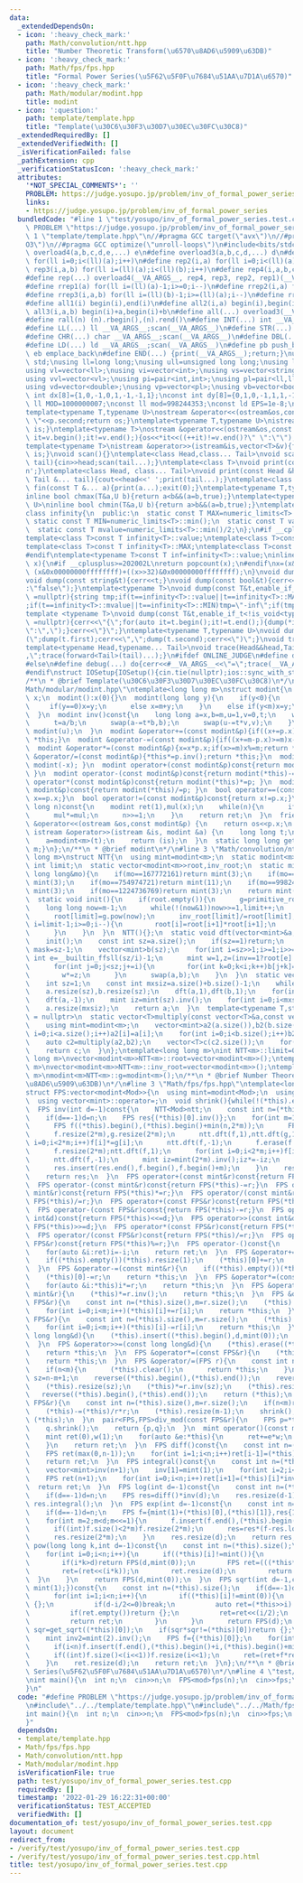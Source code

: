 ```yaml
---
data:
  _extendedDependsOn:
  - icon: ':heavy_check_mark:'
    path: Math/convolution/ntt.hpp
    title: "Number Theoretic Transform(\u6570\u8AD6\u5909\u63DB)"
  - icon: ':heavy_check_mark:'
    path: Math/fps/fps.hpp
    title: "Formal Power Series(\u5F62\u5F0F\u7684\u51AA\u7D1A\u6570)"
  - icon: ':heavy_check_mark:'
    path: Math/modular/modint.hpp
    title: modint
  - icon: ':question:'
    path: template/template.hpp
    title: "Template(\u30C6\u30F3\u30D7\u30EC\u30FC\u30C8)"
  _extendedRequiredBy: []
  _extendedVerifiedWith: []
  _isVerificationFailed: false
  _pathExtension: cpp
  _verificationStatusIcon: ':heavy_check_mark:'
  attributes:
    '*NOT_SPECIAL_COMMENTS*': ''
    PROBLEM: https://judge.yosupo.jp/problem/inv_of_formal_power_series
    links:
    - https://judge.yosupo.jp/problem/inv_of_formal_power_series
  bundledCode: "#line 1 \"test/yosupo/inv_of_formal_power_series.test.cpp\"\n#define\
    \ PROBLEM \"https://judge.yosupo.jp/problem/inv_of_formal_power_series\"\n#line\
    \ 1 \"template/template.hpp\"\n//#pragma GCC target(\"avx\")\n//#pragma GCC optimize(\"\
    O3\")\n//#pragma GCC optimize(\"unroll-loops\")\n#include<bits/stdc++.h>\n#define\
    \ overload4(a,b,c,d,e,...) e\n#define overload3(a,b,c,d,...) d\n#define rep1(a)\
    \ for(ll i=0;i<(ll)(a);i++)\n#define rep2(i,a) for(ll i=0;i<(ll)(a);i++)\n#define\
    \ rep3(i,a,b) for(ll i=(ll)(a);i<(ll)(b);i++)\n#define rep4(i,a,b,c) for(ll i=(ll)(a);i<(ll)(b);i+=(ll)(c))\n\
    #define rep(...) overload4(__VA_ARGS__, rep4, rep3, rep2, rep1)(__VA_ARGS__)\n\
    #define rrep1(a) for(ll i=(ll)(a)-1;i>=0;i--)\n#define rrep2(i,a) for(ll i=(ll)(a)-1;i>=0;i--)\n\
    #define rrep3(i,a,b) for(ll i=(ll)(b)-1;i>=(ll)(a);i--)\n#define rrep(...) overload3(__VA_ARGS__,rrep3,rrep2,rrep1)(__VA_ARGS__)\n\
    #define all1(i) begin(i),end(i)\n#define all2(i,a) begin(i),begin(i)+a\n#define\
    \ all3(i,a,b) begin(i)+a,begin(i)+b\n#define all(...) overload3(__VA_ARGS__,all3,all2,all1)(__VA_ARGS__)\n\
    #define rall(n) (n).rbegin(),(n).rend()\n#define INT(...) int __VA_ARGS__;scan(__VA_ARGS__)\n\
    #define LL(...) ll __VA_ARGS__;scan(__VA_ARGS__)\n#define STR(...) string __VA_ARGS__;scan(__VA_ARGS__)\n\
    #define CHR(...) char __VA_ARGS__;scan(__VA_ARGS__)\n#define DBL(...) double __VA_ARGS__;scan(__VA_ARGS__)\n\
    #define LD(...) ld __VA_ARGS__;scan(__VA_ARGS__)\n#define pb push_back\n#define\
    \ eb emplace_back\n#define END(...) {print(__VA_ARGS__);return;}\nusing namespace\
    \ std;\nusing ll=long long;\nusing ull=unsigned long long;\nusing ld=long double;\n\
    using vl=vector<ll>;\nusing vi=vector<int>;\nusing vs=vector<string>;\nusing vc=vector<char>;\n\
    using vvl=vector<vl>;\nusing pi=pair<int,int>;\nusing pl=pair<ll,ll>;\nusing vvc=vector<vc>;\n\
    using vd=vector<double>;\nusing vp=vector<pl>;\nusing vb=vector<bool>;\nconst\
    \ int dx[8]={1,0,-1,0,1,-1,-1,1};\nconst int dy[8]={0,1,0,-1,1,1,-1,-1};\nconst\
    \ ll MOD=1000000007;\nconst ll mod=998244353;\nconst ld EPS=1e-8;\nconst ld PI=3.1415926535897932384626;\n\
    template<typename T,typename U>\nostream &operator<<(ostream&os,const pair<T,U>&p){os<<p.first<<\"\
    \ \"<<p.second;return os;}\ntemplate<typename T,typename U>\nistream &operator>>(istream&is,pair<T,U>&p){is>>p.first>>p.second;return\
    \ is;}\ntemplate<typename T>\nostream &operator<<(ostream&os,const vector<T>&v){for(auto\
    \ it=v.begin();it!=v.end();){os<<*it<<((++it)!=v.end()?\" \":\"\");}return os;}\n\
    template<typename T>\nistream &operator>>(istream&is,vector<T>&v){for(T &in:v){is>>in;}return\
    \ is;}\nvoid scan(){}\ntemplate<class Head,class... Tail>\nvoid scan(Head&head,Tail&...\
    \ tail){cin>>head;scan(tail...);}\ntemplate<class T>\nvoid print(const T &t){cout<<t<<'\\\
    n';}\ntemplate<class Head, class... Tail>\nvoid print(const Head &head, const\
    \ Tail &... tail){cout<<head<<' ';print(tail...);}\ntemplate<class... T>\nvoid\
    \ fin(const T &... a){print(a...);exit(0);}\ntemplate<typename T,typename U>\n\
    inline bool chmax(T&a,U b){return a<b&&(a=b,true);}\ntemplate<typename T,typename\
    \ U>\ninline bool chmin(T&a,U b){return a>b&&(a=b,true);}\ntemplate<typename T>\n\
    class infinity{\n  public:\n  static const T MAX=numeric_limits<T>::max();\n \
    \ static const T MIN=numeric_limits<T>::min();\n  static const T value=numeric_limits<T>::max()/2;\n\
    \  static const T mvalue=numeric_limits<T>::min()/2;\n};\n#if __cplusplus <= 201402L\n\
    template<class T>const T infinity<T>::value;\ntemplate<class T>const T infinity<T>::mvalue;\n\
    template<class T>const T infinity<T>::MAX;\ntemplate<class T>const T infinity<T>::MIN;\n\
    #endif\ntemplate<typename T>const T inf=infinity<T>::value;\ninline int popcnt(ull\
    \ x){\n#if __cplusplus>=202002L\nreturn popcount(x);\n#endif\nx=(x&0x5555555555555555)+((x>>1)&0x5555555555555555);x=(x&0x3333333333333333)+((x>>2)&0x3333333333333333);x=(x&0x0f0f0f0f0f0f0f0f)+((x>>4)&0x0f0f0f0f0f0f0f0f);x=(x&0x00ff00ff00ff00ff)+((x>>8)&0x00ff00ff00ff00ff);x=(x&0x0000ffff0000ffff)+((x>>16)&0x0000ffff0000ffff);return\
    \ (x&0x00000000ffffffff)+((x>>32)&0x00000000ffffffff);\n}\nvoid dump(const char&t){cerr<<t;}\n\
    void dump(const string&t){cerr<<t;}\nvoid dump(const bool&t){cerr<<(t?\"true\"\
    :\"false\");}\ntemplate<typename T>\nvoid dump(const T&t,enable_if_t<is_integral<T>::value>*\
    \ =nullptr){string tmp;if(t==infinity<T>::value||t==infinity<T>::MAX)tmp=\"inf\"\
    ;if(t==infinity<T>::mvalue||t==infinity<T>::MIN)tmp=\"-inf\";if(tmp.empty())tmp=to_string(t);cerr<<tmp;}\n\
    template <typename T>\nvoid dump(const T&t,enable_if_t<!is_void<typename T::iterator>::value>*\
    \ =nullptr){cerr<<\"{\";for(auto it=t.begin();it!=t.end();){dump(*it);cerr<<(++it==t.end()?\"\
    \":\",\");}cerr<<\"}\";}\ntemplate<typename T,typename U>\nvoid dump(const pair<T,U>&t){cerr<<\"\
    (\";dump(t.first);cerr<<\",\";dump(t.second);cerr<<\")\";}\nvoid trace(){cerr<<endl;}\n\
    template<typename Head,typename... Tail>\nvoid trace(Head&&head,Tail&&... tail){dump(head);if(sizeof...(tail))cerr<<\"\
    ,\";trace(forward<Tail>(tail)...);}\n#ifdef ONLINE_JUDGE\n#define debug(...) (void(0))\n\
    #else\n#define debug(...) do{cerr<<#__VA_ARGS__<<\"=\";trace(__VA_ARGS__);}while(0)\n\
    #endif\nstruct IOSetup{IOSetup(){cin.tie(nullptr);ios::sync_with_stdio(false);cout.tie(0);cout<<fixed<<setprecision(12);cerr<<fixed<<setprecision(12);}};\n\
    /**\n * @brief Template(\u30C6\u30F3\u30D7\u30EC\u30FC\u30C8)\n*/\n#line 2 \"\
    Math/modular/modint.hpp\"\ntemplate<long long m>\nstruct modint{\n  long long\
    \ x;\n  modint():x(0){}\n  modint(long long y){\n    if(y<0){\n      y%=m;\n \
    \     if(y==0)x=y;\n      else x=m+y;\n    }\n    else if(y<m)x=y;\n    else x=y%m;\n\
    \  }\n  modint inv()const{\n    long long a=x,b=m,u=1,v=0,t;\n    while(b){\n\
    \      t=a/b;\n      swap(a-=t*b,b);\n      swap(u-=t*v,v);\n    }\n    return\
    \ modint(u);\n  }\n  modint &operator+=(const modint&p){if((x+=p.x)>=m)x-=m;return\
    \ *this;}\n  modint &operator-=(const modint&p){if((x+=m-p.x)>=m)x-=m;return *this;}\n\
    \  modint &operator*=(const modint&p){x=x*p.x;if(x>=m)x%=m;return *this;}\n  modint\
    \ &operator/=(const modint&p){*this*=p.inv();return *this;}\n  modint operator-()const{return\
    \ modint(-x); }\n  modint operator+(const modint&p)const{return modint(*this)+=p;\
    \ }\n  modint operator-(const modint&p)const{return modint(*this)-=p; }\n  modint\
    \ operator*(const modint&p)const{return modint(*this)*=p; }\n  modint operator/(const\
    \ modint&p)const{return modint(*this)/=p; }\n  bool operator==(const modint&p)const{return\
    \ x==p.x;}\n  bool operator!=(const modint&p)const{return x!=p.x;}\n  modint pow(long\
    \ long n)const{\n    modint ret(1),mul(x);\n    while(n){\n      if(n&1)ret*=mul;\n\
    \      mul*=mul;\n      n>>=1;\n    }\n    return ret;\n  }\n  friend ostream\
    \ &operator<<(ostream &os,const modint&p) {\n    return os<<p.x;\n  }\n  friend\
    \ istream &operator>>(istream &is, modint &a) {\n    long long t;\n    is>>t;\n\
    \    a=modint<m>(t);\n    return (is);\n  }\n  static long long get_mod(){return\
    \ m;}\n};\n/**\n * @brief modint\n*/\n#line 3 \"Math/convolution/ntt.hpp\"\ntemplate<long\
    \ long m>\nstruct NTT{\n  using mint=modint<m>;\n  static modint<m> g;\n  static\
    \ int limit;\n  static vector<modint<m>>root,inv_root;\n  static mint primitive_root(const\
    \ long long&mo){\n    if(mo==167772161)return mint(3);\n    if(mo==469762049)return\
    \ mint(3);\n    if(mo==754974721)return mint(11);\n    if(mo==998244353)return\
    \ mint(3);\n    if(mo==1224736769)return mint(3);\n    return mint(0);\n  }\n\
    \  static void init(){\n    if(root.empty()){\n      g=primitive_root(m);\n  \
    \    long long now=m-1;\n      while(!(now&1))now>>=1,limit++;\n      root.resize(limit+1,1),inv_root.resize(limit+1,1);\n\
    \      root[limit]=g.pow(now);\n      inv_root[limit]/=root[limit];\n      for(int\
    \ i=limit-1;i>=0;i--){\n        root[i]=root[i+1]*root[i+1];\n        inv_root[i]=inv_root[i+1]*inv_root[i+1];\n\
    \      }\n    }\n  }\n  NTT(){};\n  static void dft(vector<mint>&a,int inv){\n\
    \    init();\n    const int sz=a.size();\n    if(sz==1)return;\n    const int\
    \ mask=sz-1;\n    vector<mint>b(sz);\n    for(int i=sz>>1;i>=1;i>>=1){\n     \
    \ int e=__builtin_ffsll(sz/i)-1;\n      mint w=1,z=(inv==1?root[e]:inv_root[e]);\n\
    \      for(int j=0;j<sz;j+=i){\n        for(int k=0;k<i;k++)b[j+k]=a[((j<<1)&mask)+k]+w*a[(((j<<1)+i)&mask)+k];\n\
    \        w*=z;\n      }\n      swap(a,b);\n    }\n  }\n  static vector<mint>multiply(vector<mint>a,vector<mint>b){\n\
    \    int sz=1;\n    const int mxsiz=a.size()+b.size()-1;\n    while(sz<mxsiz)sz<<=1;\n\
    \    a.resize(sz),b.resize(sz);\n    dft(a,1),dft(b,1);\n    for(int i=0;i<sz;i++)a[i]*=b[i];\n\
    \    dft(a,-1);\n    mint iz=mint(sz).inv();\n    for(int i=0;i<mxsiz;i++)a[i]*=iz;\n\
    \    a.resize(mxsiz);\n    return a;\n  }\n  template<typename T,std::enable_if_t<is_integral<T>::value>*\
    \ = nullptr>\n  static vector<T>multiply(const vector<T>&a,const vector<T>&b){\n\
    \    using mint=modint<m>;\n    vector<mint>a2(a.size()),b2(b.size());\n    for(int\
    \ i=0;i<a.size();i++)a2[i]=a[i];\n    for(int i=0;i<b.size();i++)b2[i]=b[i];\n\
    \    auto c2=multiply(a2,b2);\n    vector<T>c(c2.size());\n    for(int i=0;i<c.size();i++)c[i]=c2[i].x;\n\
    \    return c;\n  }\n};\ntemplate<long long m>\nint NTT<m>::limit=0;\ntemplate<long\
    \ long m>\nvector<modint<m>>NTT<m>::root=vector<modint<m>>();\ntemplate<long long\
    \ m>\nvector<modint<m>>NTT<m>::inv_root=vector<modint<m>>();\ntemplate<long long\
    \ m>\nmodint<m>NTT<m>::g=modint<m>();\n/**\n * @brief Number Theoretic Transform(\u6570\
    \u8AD6\u5909\u63DB)\n*/\n#line 3 \"Math/fps/fps.hpp\"\ntemplate<long long Mod>\n\
    struct FPS:vector<modint<Mod>>{\n  using mint=modint<Mod>;\n  using vector<mint>::vector;\n\
    \  using vector<mint>::operator=;\n  void shrink(){while(!(*this).empty()&&(*this).back()==mint(0))(*this).pop_back();}\n\
    \  FPS inv(int d=-1)const{\n    NTT<Mod>ntt;\n    const int n=(*this).size();\n\
    \    if(d==-1)d=n;\n    FPS res{(*this)[0].inv()};\n    for(int m=1;m<d;m<<=1){\n\
    \      FPS f((*this).begin(),(*this).begin()+min(n,2*m));\n      FPS g(res);\n\
    \      f.resize(2*m),g.resize(2*m);\n      ntt.dft(f,1),ntt.dft(g,1);\n      for(int\
    \ i=0;i<2*m;i++)f[i]*=g[i];\n      ntt.dft(f,-1);\n      f.erase(f.begin(),f.begin()+m);\n\
    \      f.resize(2*m);ntt.dft(f,1);\n      for(int i=0;i<2*m;i++)f[i]*=g[i];\n\
    \      ntt.dft(f,-1);\n      mint iz=mint(2*m).inv();iz*=-iz;\n      for(int i=0;i<m;i++)f[i]*=iz;\n\
    \      res.insert(res.end(),f.begin(),f.begin()+m);\n    }\n    res.resize(d);\n\
    \    return res;\n  }\n  FPS operator+(const mint&r)const{return FPS(*this)+=r;}\n\
    \  FPS operator-(const mint&r)const{return FPS(*this)-=r;}\n  FPS operator*(const\
    \ mint&r)const{return FPS(*this)*=r;}\n  FPS operator/(const mint&r)const{return\
    \ FPS(*this)/=r;}\n  FPS operator+(const FPS&r)const{return FPS(*this)+=r;}\n\
    \  FPS operator-(const FPS&r)const{return FPS(*this)-=r;}\n  FPS operator<<(const\
    \ int&d)const{return FPS(*this)<<=d;}\n  FPS operator>>(const int&d)const{return\
    \ FPS(*this)>>=d;}\n  FPS operator*(const FPS&r)const{return FPS(*this)*=r;}\n\
    \  FPS operator/(const FPS&r)const{return FPS(*this)/=r;}\n  FPS operator%(const\
    \ FPS&r)const{return FPS(*this)%=r;}\n  FPS operator-()const{\n    FPS ret(*this);\n\
    \    for(auto &i:ret)i=-i;\n    return ret;\n  }\n  FPS &operator+=(const mint&r){\n\
    \    if((*this).empty())(*this).resize(1);\n    (*this)[0]+=r;\n    return *this;\n\
    \  }\n  FPS &operator-=(const mint&r){\n    if((*this).empty())(*this).resize(1);\n\
    \    (*this)[0]-=r;\n    return *this;\n  }\n  FPS &operator*=(const mint&r){\n\
    \    for(auto &i:*this)i*=r;\n    return *this;\n  }\n  FPS &operator/=(const\
    \ mint&r){\n    (*this)*=r.inv();\n    return *this;\n  }\n  FPS &operator+=(const\
    \ FPS&r){\n    const int n=(*this).size(),m=r.size();\n    (*this).resize(max(n,m));\n\
    \    for(int i=0;i<m;i++)(*this)[i]+=r[i];\n    return *this;\n  }\n  FPS &operator-=(const\
    \ FPS&r){\n    const int n=(*this).size(),m=r.size();\n    (*this).resize(max(n,m));\n\
    \    for(int i=0;i<m;i++)(*this)[i]-=r[i];\n    return *this;\n  }\n  FPS &operator<<=(const\
    \ long long&d){\n    (*this).insert((*this).begin(),d,mint(0));\n    return *this;\n\
    \  }\n  FPS &operator>>=(const long long&d){\n    (*this).erase((*this).begin(),(*this).begin()+d);\n\
    \    return *this;\n  }\n  FPS &operator*=(const FPS&r){\n    (*this)=NTT<Mod>::multiply((*this),r);\n\
    \    return *this;\n  }\n  FPS &operator/=(FPS r){\n    const int n=(*this).size(),m=r.size();\n\
    \    if(n<m){\n      (*this).clear();\n      return *this;\n    }\n    const int\
    \ sz=n-m+1;\n    reverse((*this).begin(),(*this).end());\n    reverse(r.begin(),r.end());\n\
    \    (*this).resize(sz);\n    (*this)*=r.inv(sz);\n    (*this).resize(sz);\n \
    \   reverse((*this).begin(),(*this).end());\n    return (*this);\n  }\n  FPS &operator%=(const\
    \ FPS&r){\n    const int n=(*this).size(),m=r.size();\n    if(n<m)return (*this);\n\
    \    (*this)-=(*this)/r*r;\n    (*this).resize(m-1);\n    shrink();\n    return\
    \ (*this);\n  }\n  pair<FPS,FPS>div_mod(const FPS&r){\n    FPS p=*this/r,q=*this-p*r;\n\
    \    q.shrink();\n    return {p,q};\n  }\n  mint operator()(const mint&x)const{\n\
    \    mint ret(0),w(1);\n    for(auto &e:*this){\n      ret+=e*w;\n      w*=x;\n\
    \    }\n    return ret;\n  }\n  FPS diff()const{\n    const int n=(*this).size();\n\
    \    FPS ret(max(0,n-1));\n    for(int i=1;i<n;i++)ret[i-1]=(*this)[i]*mint(i);\n\
    \    return ret;\n  }\n  FPS integral()const{\n    const int n=(*this).size();\n\
    \    vector<mint>inv(n+1);\n    inv[1]=mint(1);\n    for(int i=2;i<=n;i++)inv[i]=-inv[Mod%i]*mint(Mod/i);\n\
    \    FPS ret(n+1);\n    for(int i=0;i<n;i++)ret[i+1]=(*this)[i]*inv[i+1];\n  \
    \  return ret;\n  }\n  FPS log(int d=-1)const{\n    const int n=(*this).size();\n\
    \    if(d==-1)d=n;\n    FPS res=diff()*inv(d);\n    res.resize(d-1);\n    return\
    \ res.integral();\n  }\n  FPS exp(int d=-1)const{\n    const int n=(*this).size();\n\
    \    if(d==-1)d=n;\n    FPS f={mint(1)+(*this)[0],(*this)[1]},res{1,1<n?(*this)[1]:0};\n\
    \    for(int m=2;m<d;m<<=1){\n      f.insert(f.end(),(*this).begin()+min(m,n),(*this).begin()+min(n,2*m));\n\
    \      if((int)f.size()<2*m)f.resize(2*m);\n      res=res*(f-res.log(2*m));\n\
    \      res.resize(2*m);\n    }\n    res.resize(d);\n    return res;\n  }\n  FPS\
    \ pow(long long k,int d=-1)const{\n    const int n=(*this).size();\n    if(d==-1)d=n;\n\
    \    for(int i=0;i<n;i++){\n      if((*this)[i]!=mint()){\n        mint rev=(*this)[i].inv();\n\
    \        if(i*k>d)return FPS(d,mint(0));\n        FPS ret=(((*this*rev)>>i).log(d)*k).exp(d)*((*this)[i].pow(k));\n\
    \        ret=(ret<<(i*k));\n        ret.resize(d);\n        return ret;\n    \
    \  }\n    }\n    return FPS(d,mint(0));\n  }\n  FPS sqrt(int d=-1,const function<mint(mint)>&get_sqrt=[](mint){return\
    \ mint(1);})const{\n    const int n=(*this).size();\n    if(d==-1)d=n;\n    if((*this)[0]==mint(0)){\n\
    \      for(int i=1;i<n;i++){\n        if((*this)[i]!=mint(0)){\n          if(i&1)return\
    \ {};\n          if(d-i/2<=0)break;\n          auto ret=(*this>>i).sqrt(d-i/2,get_sqrt);\n\
    \          if(ret.empty())return {};\n          ret=ret<<(i/2);\n          if((int)ret.size()<d)ret.resize(d);\n\
    \          return ret;\n        }\n      }\n      return FPS(d);\n    }\n    auto\
    \ sqr=get_sqrt((*this)[0]);\n    if(sqr*sqr!=(*this)[0])return {};\n    FPS ret{sqr};\n\
    \    mint inv2=mint(2).inv();\n    FPS f={(*this)[0]};\n    for(int i=1;i<d;i<<=1){\n\
    \      if(i<n)f.insert(f.end(),(*this).begin()+i,(*this).begin()+min(n,i<<1));\n\
    \      if((int)f.size()<(i<<1))f.resize(i<<1);\n      ret=(ret+f*ret.inv(i<<1))*inv2;\n\
    \    }\n    ret.resize(d);\n    return ret;\n  }\n};\n/**\n * @brief Formal Power\
    \ Series(\u5F62\u5F0F\u7684\u51AA\u7D1A\u6570)\n*/\n#line 4 \"test/yosupo/inv_of_formal_power_series.test.cpp\"\
    \nint main(){\n  int n;\n  cin>>n;\n  FPS<mod>fps(n);\n  cin>>fps;\n  print(fps.inv());\n\
    }\n"
  code: "#define PROBLEM \"https://judge.yosupo.jp/problem/inv_of_formal_power_series\"\
    \n#include\"../../template/template.hpp\"\n#include\"../../Math/fps/fps.hpp\"\n\
    int main(){\n  int n;\n  cin>>n;\n  FPS<mod>fps(n);\n  cin>>fps;\n  print(fps.inv());\n\
    }"
  dependsOn:
  - template/template.hpp
  - Math/fps/fps.hpp
  - Math/convolution/ntt.hpp
  - Math/modular/modint.hpp
  isVerificationFile: true
  path: test/yosupo/inv_of_formal_power_series.test.cpp
  requiredBy: []
  timestamp: '2022-01-29 16:22:31+00:00'
  verificationStatus: TEST_ACCEPTED
  verifiedWith: []
documentation_of: test/yosupo/inv_of_formal_power_series.test.cpp
layout: document
redirect_from:
- /verify/test/yosupo/inv_of_formal_power_series.test.cpp
- /verify/test/yosupo/inv_of_formal_power_series.test.cpp.html
title: test/yosupo/inv_of_formal_power_series.test.cpp
---
```

